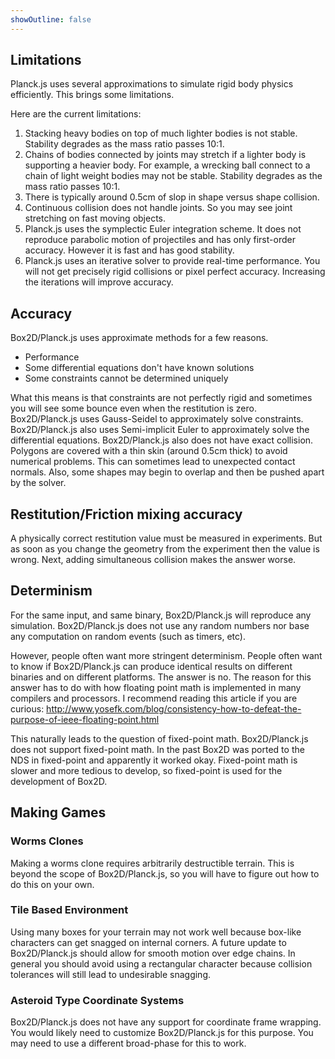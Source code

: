 ```yaml
---
showOutline: false
---
```


## Limitations
Planck.js uses several approximations to simulate rigid body physics
efficiently. This brings some limitations.

Here are the current limitations:
1. Stacking heavy bodies on top of much lighter bodies is not stable. Stability degrades as the mass ratio passes 10:1.
2. Chains of bodies connected by joints may stretch if a lighter body is supporting a heavier body. For example, a wrecking ball connect to a chain of light weight bodies may not be stable. Stability degrades as the mass ratio passes 10:1.
3. There is typically around 0.5cm of slop in shape versus shape collision.
4. Continuous collision does not handle joints. So you may see joint stretching on fast moving objects.
5. Planck.js uses the symplectic Euler integration scheme. It does not reproduce parabolic motion of projectiles and has only first-order accuracy. However it is fast and has good stability.
6. Planck.js uses an iterative solver to provide real-time performance. You will not get precisely rigid collisions or pixel perfect accuracy. Increasing the iterations will improve accuracy.

## Accuracy

Box2D/Planck.js uses approximate methods for a few reasons.

* Performance
* Some differential equations don't have known solutions
* Some constraints cannot be determined uniquely

What this means is that constraints are not perfectly rigid and sometimes you will see some bounce even when the restitution is zero.
Box2D/Planck.js uses Gauss-Seidel to approximately solve constraints.
Box2D/Planck.js also uses Semi-implicit Euler to approximately solve the differential equations.
Box2D/Planck.js also does not have exact collision. Polygons are covered with a thin skin (around 0.5cm thick) to avoid numerical problems. This can sometimes lead to unexpected contact normals. Also, some shapes may begin to overlap and then be pushed apart by the solver.


## Restitution/Friction mixing accuracy

A physically correct restitution value must be measured in experiments.
But as soon as you change the geometry from the experiment then the value is wrong.
Next, adding simultaneous collision makes the answer worse.

## Determinism

For the same input, and same binary, Box2D/Planck.js will reproduce any simulation.
Box2D/Planck.js does not use any random numbers nor base any computation on random events (such as timers, etc).

However, people often want more stringent determinism.
People often want to know if Box2D/Planck.js can produce identical results on different binaries and on different platforms. The answer is no. The reason for this answer has to do with how floating point math is implemented in many compilers and processors. I recommend reading this article if you are curious: http://www.yosefk.com/blog/consistency-how-to-defeat-the-purpose-of-ieee-floating-point.html

This naturally leads to the question of fixed-point math.
Box2D/Planck.js does not support fixed-point math.
In the past Box2D was ported to the NDS in fixed-point and apparently it worked okay.
Fixed-point math is slower and more tedious to develop, so fixed-point is used for the development of Box2D.

## Making Games

### Worms Clones

Making a worms clone requires arbitrarily destructible terrain.
This is beyond the scope of Box2D/Planck.js, so you will have to figure out how to do this on your own.

### Tile Based Environment

Using many boxes for your terrain may not work well because box-like characters can get snagged on internal corners.
A future update to Box2D/Planck.js should allow for smooth motion over edge chains.
In general you should avoid using a rectangular character because collision tolerances will still lead to undesirable snagging.

### Asteroid Type Coordinate Systems

Box2D/Planck.js does not have any support for coordinate frame wrapping.
You would likely need to customize Box2D/Planck.js for this purpose.
You may need to use a different broad-phase for this to work.
